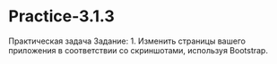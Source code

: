# Practice-3.1.3
Практическая задача Задание: 1. Изменить страницы вашего приложения в соответствии со скриншотами, используя Bootstrap.
